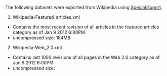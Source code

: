 The following datasets were exported from Wikipedia using
[Special:Export](http://en.wikipedia.org/w/index.php?title=Special:Export).

1. Wikipedia-Featured_articles.xml
  * Contains the most recent revision of all articles in the featured articles
    category as of Jan 9 2012 6:00PM
  * uncompressed size: 184MB
2. Wikipedia-Web_2.0.xml
  * Contains last 1000 revisions of all pages in the Web 2.0 category as of
    Jan 9 2012 6:00PM
  * uncompressed size:
